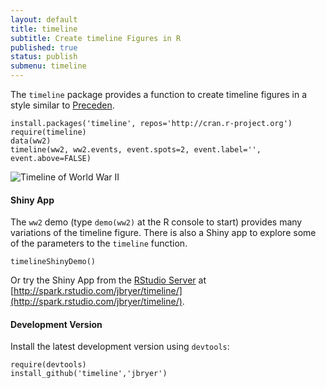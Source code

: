 ```yaml
---
layout: default	
title: timeline
subtitle: Create timeline Figures in R
published: true
status: publish
submenu: timeline
---
```


The `timeline` package provides a function to create timeline figures in a style similar to [Preceden](http://www.preceden.com/).

	install.packages('timeline', repos='http://cran.r-project.org')
	require(timeline)
	data(ww2)
	timeline(ww2, ww2.events, event.spots=2, event.label='', event.above=FALSE)

![Timeline of World War II](http://jason.bryer.org/images/timeline/ww2.png)

#### Shiny App

The `ww2` demo (type `demo(ww2)` at the R console to start) provides many variations of the timeline figure. There is also a Shiny app to explore some of the parameters to the `timeline` function.
	
	timelineShinyDemo()

Or try the Shiny App from the [RStudio Server](http://rstudio.com) at [http://spark.rstudio.com/jbryer/timeline/](http://spark.rstudio.com/jbryer/timeline/).

#### Development Version

Install the latest development version using `devtools`:

	require(devtools)
	install_github('timeline','jbryer')
